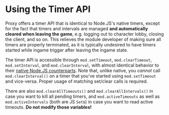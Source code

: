 # Using the Timer API
Proxy offers a timer API that is identical to Node.JS's native timers, except for the fact that timers and intervals are managed **and automatically cleared when leaving the game**, e.g. logging out to character lobby, closing the client, and so on. This relieves the module developer of making sure all timers are properly terminated, as it is typically undesired to have timers started while ingame trigger after leaving the ingame state.

The timer API is accessible through `mod.setTimeout`, `mod.clearTimeout`, `mod.setInterval`, and `mod.clearInterval`, with almost identical behavior to their [native Node.JS counterparts](https://nodejs.org/api/timers.html). Note that, unlike native, you *cannot* call `mod.clearInterval()` on a timer that you've started using `mod.setTimeout` and vice-versa. Proper usage of matching set/clear calls is required.

There are also `mod.clearAllTimeouts()` and `mod.clearAllIntervals()` in case you want to kill all pending timers, and `mod.activeTimeouts` as well as `mod.activeIntervals` (both are JS `Set`s) in case you want to read active timeouts. **Do not modify those variables!**
